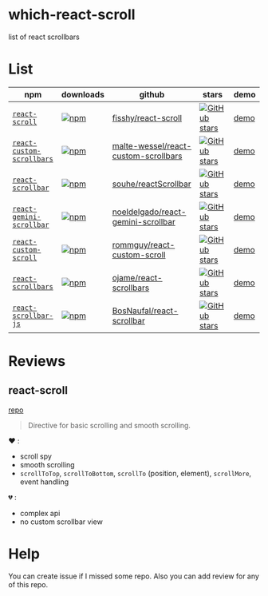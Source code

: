 # which-react-scroll
list of react scrollbars

# List

| npm                                                                                | downloads                                                                                                                  | github                                                                                          | stars                                                                                                                                                                            | demo                                                                   |
| ---------------------------------------------------------------------------------- | -------------------------------------------------------------------------------------------------------------------------- | ----------------------------------------------------------------------------------------------- | -------------------------------------------------------------------------------------------------------------------------------------------------------------------------------- | ---------------------------------------------------------------------- |
| [`react-scroll`](https://www.npmjs.com/package/react-scroll)                       | [![npm](https://img.shields.io/npm/dm/react-scroll.svg)](https://www.npmjs.com/package/react-scroll)                       | [fisshy/react-scroll](https://github.com/fisshy/react-scroll)                                   | [![GitHub stars](https://img.shields.io/github/stars/fisshy/react-scroll.svg?style=social&label=Star)](https://github.com/fisshy/react-scroll)                                   | [demo](http://fisshy.github.io/react-scroll-example/basic/index.html)  |
| [`react-custom-scrollbars`](https://www.npmjs.com/package/react-custom-scrollbars) | [![npm](https://img.shields.io/npm/dm/react-custom-scrollbars.svg)](https://www.npmjs.com/package/react-custom-scrollbars) | [malte-wessel/react-custom-scrollbars](https://github.com/malte-wessel/react-custom-scrollbars) | [![GitHub stars](https://img.shields.io/github/stars/malte-wessel/react-custom-scrollbars.svg?style=social&label=Star)](https://github.com/malte-wessel/react-custom-scrollbars) | [demo](http://malte-wessel.github.io/react-custom-scrollbars/)         |
| [`react-scrollbar`](https://www.npmjs.com/package/react-scrollbar)                 | [![npm](https://img.shields.io/npm/dm/react-scrollbar.svg)](https://www.npmjs.com/package/react-scrollbar)                 | [souhe/reactScrollbar](https://github.com/souhe/reactScrollbar)                                 | [![GitHub stars](https://img.shields.io/github/stars/souhe/reactScrollbar.svg?style=social&label=Star)](https://github.com/souhe/reactScrollbar)                                 | [demo](http://souhe.github.io/reactScrollbar/)                         |
| [`react-gemini-scrollbar`](https://www.npmjs.com/package/react-gemini-scrollbar)   | [![npm](https://img.shields.io/npm/dm/react-gemini-scrollbar.svg)](https://www.npmjs.com/package/react-gemini-scrollbar)   | [noeldelgado/react-gemini-scrollbar](https://github.com/noeldelgado/react-gemini-scrollbar)     | [![GitHub stars](https://img.shields.io/github/stars/noeldelgado/react-gemini-scrollbar.svg?style=social&label=Star)](https://github.com/noeldelgado/react-gemini-scrollbar)     | [demo](http://noeldelgado.github.io/gemini-scrollbar/)                 |
| [`react-custom-scroll`](https://www.npmjs.com/package/react-custom-scroll)         | [![npm](https://img.shields.io/npm/dm/react-custom-scroll.svg)](https://www.npmjs.com/package/react-custom-scroll)         | [rommguy/react-custom-scroll](https://github.com/rommguy/react-custom-scroll)                   | [![GitHub stars](https://img.shields.io/github/stars/rommguy/react-custom-scroll.svg?style=social&label=Star)](https://github.com/rommguy/react-custom-scroll)                   | [demo](http://rommguy.github.io/react-custom-scroll/example/demo.html) |
| [`react-scrollbars`](https://www.npmjs.com/package/react-scrollbars)               | [![npm](https://img.shields.io/npm/dm/react-scrollbars.svg)](https://www.npmjs.com/package/react-scrollbars)               | [ojame/react-scrollbars](https://github.com/ojame/react-scrollbars)                             | [![GitHub stars](https://img.shields.io/github/stars/ojame/react-scrollbars.svg?style=social&label=Star)](https://github.com/ojame/react-scrollbars)                             | [demo](http://ojame.github.io/react-scrollbars/)                       |
| [`react-scrollbar-js`](https://www.npmjs.com/package/react-scrollbar-js)           | [![npm](https://img.shields.io/npm/dm/react-scrollbar-js.svg)](https://www.npmjs.com/package/react-scrollbar-js)           | [BosNaufal/react-scrollbar](https://github.com/BosNaufal/react-scrollbar)                       | [![GitHub stars](https://img.shields.io/github/stars/BosNaufal/react-scrollbar.svg?style=social&label=Star)](https://github.com/BosNaufal/react-scrollbar)                       | [demo](https://bosnaufal.github.io/react-scrollbar/)                   |

# Reviews
## react-scroll

[repo](https://github.com/fisshy/react-scroll)

> Directive for basic scrolling and smooth scrolling.

:heart: :
- scroll spy
- smooth scrolling
- `scrollToTop`, `scrollToBottom`, `scrollTo` (position, element), `scrollMore`, event handling

:broken_heart: :
- complex api
- no custom scrollbar view

# Help

You can create issue if I missed some repo. Also you can add review for any of this repo.